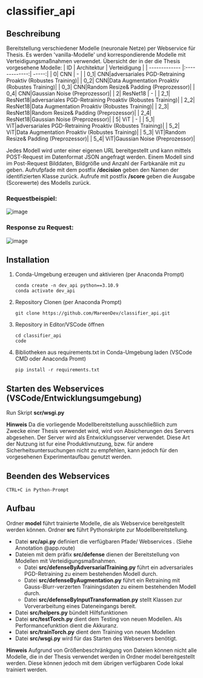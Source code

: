 # classifier_api
## Beschreibung

Bereitstellung verschiedener Modelle (neuronale Netze) per Webservice für Thesis.
Es werden 'vanilla-Modelle' und korrespondierende Modelle mit Verteidigungsmaßnahmen verwendet. 
Übersicht der in der die Thesis vorgesehene Modelle:
| ID        | Architektur           | Verteidigung  |
| ------------- |:-------------:| -----:|
| 0| CNN | - |
| 0_1| CNN|adversariales PGD-Retraining Proaktiv (Robustes Training)|
| 0_2| CNN|Data Augmentation Proaktiv (Robustes Training)|
| 0_3| CNN|Random Resize& Padding (Preprozessor)|
| 0_4| CNN|Gaussian Noise (Preprozessor)|
| 2| ResNet18 | - |
| 2_1| ResNet18|adversariales PGD-Retraining Proaktiv (Robustes Training)|
| 2_2| ResNet18|Data Augmentation Proaktiv (Robustes Training)|
| 2_3| ResNet18|Random Resize& Padding (Preprozessor)|
| 2_4| ResNet18|Gaussian Noise (Preprozessor)|
| 5| ViT | - |
| 5_1| ViT|adversariales PGD-Retraining Proaktiv (Robustes Training)|
| 5_2| ViT|Data Augmentation Proaktiv (Robustes Training)|
| 5_3| ViT|Random Resize& Padding (Preprozessor)|
| 5_4| ViT|Gaussian Noise (Preprozessor)|

Jedes Modell wird unter einer eigenen URL bereitgestellt und kann mittels POST-Request im Datenformat JSON angefragt werden.
Einem Modell sind im Post-Request Bilddaten, Bildgröße und Anzahl der Farbkanäle mit zu geben.
Aufrufpfade mit dem postfix **/decision** geben den Namen der identifizierten Klasse zurück. Aufrufe mit postfix **/score** geben die Ausgabe (Scorewerte) des Modells zurück. 

### Requestbeispiel:
![image](https://github.com/MareenDev/classifier_api/assets/115465960/cb763097-52b2-41a9-a300-fd3a20643180)

### Response zu Request:
![image](https://github.com/MareenDev/classifier_api/assets/115465960/6089f110-a694-40f3-9273-d2487964f9a7)

## Installation
1. Conda-Umgebung erzeugen und aktivieren (per Anaconda Prompt)
   ```
   conda create -n dev_api python==3.10.9
   conda activate dev_api
   ```
2. Repository Clonen (per Anaconda Prompt)
   ```
   git clone https://github.com/MareenDev/classifier_api.git
   ```
3. Repository in Editor/VSCode öffnen
   ```
   cd classifier_api
   code
   ```

4. Bibliotheken aus requirements.txt in Conda-Umgebung laden (VSCode CMD oder Anaconda Promt)
   ```
   pip install -r requirements.txt
   ```

## Starten des Webservices (VSCode/Entwicklungsumgebung)
   Run Skript **scr/wsgi.py**
   
   **Hinweis** Da die vorliegende Modellbereitstellung ausschließlich zum Zwecke einer Thesis verwendet wird, wird von Absicherungen des Servers abgesehen. 
   Der Server wird als Entwicklungsserver verwendet. Diese Art der Nutzung ist fur eine Produktivnutzung, bzw. für andere Sicherheitsuntersuchungen nicht zu empfehlen, kann jedoch für den vorgesehenen Experimentaufbau genutzt werden.

## Beenden des Webservices
   ```
   CTRL+C in Python-Prompt
   ```

## Aufbau
Ordner **model** führt trainierte Modelle, die als Webservice bereitgestellt werden können.
Ordner **src** führt Pythonskripte zur Modellbereitstellung.
* Datei **src/api.py** definiert die verfügbaren Pfade/ Webservices . (Siehe Annotation @app.route) 
* Dateien mit dem präfix **src/defense** dienen der Bereitstellung von Modellen mit Verteidigungsmaßnahmen.
   - Datei **src/defenseByAdversarialTraining.py** führt ein adversariales PGD-Retraining zu einem bestehenden Modell durch.
   - Datei **src/defenseByAugmentation.py** führt ein Retraining mit Gauss-Blurr-verzerten Trainingsdaten zu einem bestehenden Modell durch.
   - Datei **src/defenseByInputTransformation.py** stellt Klassen zur Vorverarbeitung eines Dateneingangs bereit.
* Datei **src/helpers.py** bündelt Hilfsfunktionen
* Datei **src/testTorch.py** dient dem Testing von neuen Modellen. Als Performancefunktion dient die Akkuranz. 
* Datei **src/trainTorch.py** dient dem Training von neuen Modellen
* Datei **src/wsgi.py** wird für das Starten des Webservers benötigt.


**Hinweis** Aufgrund von Größenbeschränkgung von Dateien können nicht alle Modelle, die in der Thesis verwendet werden in Ordner model bereitgestellt werden.
Diese können jedoch mit dem übrigen verfügbaren Code lokal trainiert werden.
